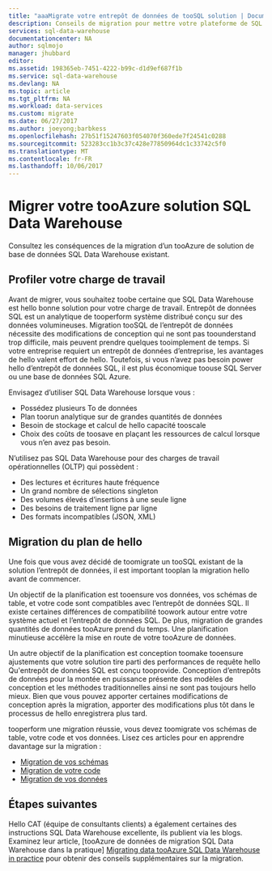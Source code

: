 ```yaml
---
title: "aaaMigrate votre entrepôt de données de tooSQL solution | Documents Microsoft"
description: Conseils de migration pour mettre votre plateforme de SQL Data Warehouse tooAzure la solution.
services: sql-data-warehouse
documentationcenter: NA
author: sqlmojo
manager: jhubbard
editor: 
ms.assetid: 198365eb-7451-4222-b99c-d1d9ef687f1b
ms.service: sql-data-warehouse
ms.devlang: NA
ms.topic: article
ms.tgt_pltfrm: NA
ms.workload: data-services
ms.custom: migrate
ms.date: 06/27/2017
ms.author: joeyong;barbkess
ms.openlocfilehash: 27b51f15247603f054070f360ede7f24541c0288
ms.sourcegitcommit: 523283cc1b3c37c428e77850964dc1c33742c5f0
ms.translationtype: MT
ms.contentlocale: fr-FR
ms.lasthandoff: 10/06/2017
---
```

# <a name="migrate-your-solution-tooazure-sql-data-warehouse"></a>Migrer votre tooAzure solution SQL Data Warehouse
Consultez les conséquences de la migration d’un tooAzure de solution de base de données SQL Data Warehouse existant. 

## <a name="profile-your-workload"></a>Profiler votre charge de travail
Avant de migrer, vous souhaitez toobe certaine que SQL Data Warehouse est hello bonne solution pour votre charge de travail. Entrepôt de données SQL est un analytique de tooperform système distribué conçu sur des données volumineuses.  Migration tooSQL de l’entrepôt de données nécessite des modifications de conception qui ne sont pas toounderstand trop difficile, mais peuvent prendre quelques tooimplement de temps. Si votre entreprise requiert un entrepôt de données d’entreprise, les avantages de hello valent effort de hello. Toutefois, si vous n’avez pas besoin power hello d’entrepôt de données SQL, il est plus économique toouse SQL Server ou une base de données SQL Azure.

Envisagez d’utiliser SQL Data Warehouse lorsque vous :
- Possédez plusieurs To de données
- Plan toorun analytique sur de grandes quantités de données
- Besoin de stockage et calcul de hello capacité tooscale 
- Choix des coûts de toosave en plaçant les ressources de calcul lorsque vous n’en avez pas besoin.

N’utilisez pas SQL Data Warehouse pour des charges de travail opérationnelles (OLTP) qui possèdent :
- Des lectures et écritures haute fréquence
- Un grand nombre de sélections singleton
- Des volumes élevés d’insertions à une seule ligne
- Des besoins de traitement ligne par ligne
- Des formats incompatibles (JSON, XML)


## <a name="plan-hello-migration"></a>Migration du plan de hello

Une fois que vous avez décidé de toomigrate un tooSQL existant de la solution l’entrepôt de données, il est important tooplan la migration hello avant de commencer. 

Un objectif de la planification est tooensure vos données, vos schémas de table, et votre code sont compatibles avec l’entrepôt de données SQL. Il existe certaines différences de compatibilité toowork autour entre votre système actuel et l’entrepôt de données SQL. De plus, migration de grandes quantités de données tooAzure prend du temps. Une planification minutieuse accélère la mise en route de votre tooAzure de données. 

Un autre objectif de la planification est conception toomake tooensure ajustements que votre solution tire parti des performances de requête hello Qu'entrepôt de données SQL est conçu tooprovide. Conception d’entrepôts de données pour la montée en puissance présente des modèles de conception et les méthodes traditionnelles ainsi ne sont pas toujours hello mieux. Bien que vous pouvez apporter certaines modifications de conception après la migration, apporter des modifications plus tôt dans le processus de hello enregistrera plus tard.

tooperform une migration réussie, vous devez toomigrate vos schémas de table, votre code et vos données. Lisez ces articles pour en apprendre davantage sur la migration :

-  [Migration de vos schémas](sql-data-warehouse-migrate-schema.md)
-  [Migration de votre code](sql-data-warehouse-migrate-code.md)
-  [Migration de vos données](sql-data-warehouse-migrate-data.md) 

<!--
## Perform hello migration


## Deploy hello solution


## Validate hello migration

-->

## <a name="next-steps"></a>Étapes suivantes
Hello CAT (équipe de consultants clients) a également certaines des instructions SQL Data Warehouse excellente, ils publient via les blogs.  Examinez leur article, [tooAzure de données de migration SQL Data Warehouse dans la pratique] [ Migrating data tooAzure SQL Data Warehouse in practice] pour obtenir des conseils supplémentaires sur la migration.

<!--Image references-->

<!--Article references-->

<!--MSDN references-->

<!--Other Web references-->
[Migrating data tooAzure SQL Data Warehouse in practice]: https://blogs.msdn.microsoft.com/sqlcat/2016/08/18/migrating-data-to-azure-sql-data-warehouse-in-practice/
